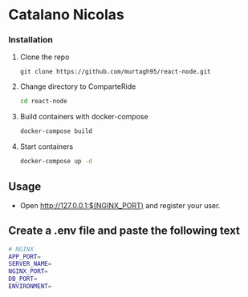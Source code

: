 # Catalano Nicolas

### Installation

1. Clone the repo

   ```shcompose
   git clone https://github.com/murtagh95/react-node.git
   ```

2. Change directory to ComparteRide

   ```sh
   cd react-node
   ```

3. Build containers with docker-compose

   ```sh
   docker-compose build
   ```

4. Start containers

   ```sh
   docker-compose up -d

## Usage

* Open <http://127.0.0.1:$(NGINX_PORT)> and register your user.

## Create a .env file and paste the following text

```sh
# NGINX
APP_PORT=
SERVER_NAME=
NGINX_PORT=
DB_PORT=
ENVIRONMENT=
```
